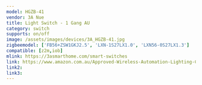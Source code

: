 ```yaml
---
model: HGZB-41
vendor: 3A Nue
title: Light Switch - 1 Gang AU
category: switch
supports: on/off
image: /assets/images/devices/3A_HGZB-41.jpg
zigbeemodel: ['FB56+ZSW1GKJ2.5', 'LXN-1S27LX1.0', 'LXN56-0S27LX1.3']
compatible: [z2m,iob]
mlink: https://3asmarthome.com/smart-switches
link: https://www.amazon.com.au/Approved-Wireless-Automation-Lighting-Control/dp/B078M49TZ4/
link2: 
link3: 
---
```

